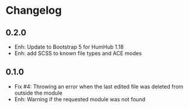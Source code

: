 Changelog
=========
## 0.2.0
- Enh: Update to Bootstrap 5 for HumHub 1.18
- Enh: add SCSS to known file types and ACE modes

## 0.1.0
- Fix #4: Throwing an error when the last edited file was deleted from outside the module
- Enh: Warning if the requested module was not found